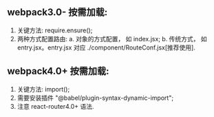 
webpack3.0- 按需加载:
---
1. 关键方法: require.ensure();
2. 两种方式配置路由:
  a. 对象的方式配置， 如 index.jsx;
  b. 传统方式， 如 entry.jsx。entry.jsx 对应 ./component/RouteConf.jsx[推荐使用].

webpack4.0+ 按需加载:
---
1. 关键方法: import();
2. 需要安装插件 "@babel/plugin-syntax-dynamic-import";
3. 注意 react-router4.0+ 语法.